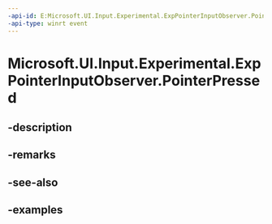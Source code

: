 ```yaml
---
-api-id: E:Microsoft.UI.Input.Experimental.ExpPointerInputObserver.PointerPressed
-api-type: winrt event
---
```


# Microsoft.UI.Input.Experimental.ExpPointerInputObserver.PointerPressed

<!--
public event Windows.Foundation.TypedEventHandler<Microsoft.UI.Input.Experimental.ExpPointerInputObserver,Microsoft.UI.Input.Experimental.ExpPointerEventArgs> PointerPressed;
-->


## -description

## -remarks

## -see-also

## -examples


